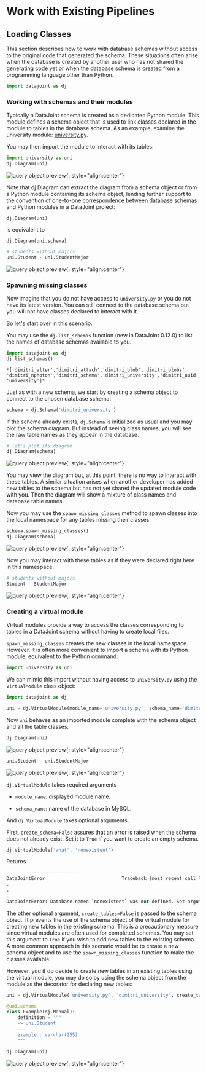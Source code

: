 # Work with Existing Pipelines

## Loading Classes

This section describes how to work with database schemas without access to the
original code that generated the schema. These situations often arise when the
database is created by another user who has not shared the generating code yet
or when the database schema is created from a programming language other than
Python.

```python
import datajoint as dj
```

### Working with schemas and their modules

Typically a DataJoint schema is created as a dedicated Python module. This
module defines a schema object that is used to link classes declared in the
module to tables in the database schema. As an example, examine the university
module: [university.py](https://github.com/datajoint-company/db-programming-with-datajoint/blob/master/notebooks/university.py).

You may then import the module to interact with its tables:

```python
import university as uni
dj.Diagram(uni)
```

![query object preview](../images/virtual-module-ERD.svg){: style="align:center"}

Note that dj.Diagram can extract the diagram from a schema object or from a
Python module containing its schema object, lending further support to the
convention of one-to-one correspondence between database schemas and Python
modules in a DataJoint project:

`dj.Diagram(uni)`

is equivalent to

`dj.Diagram(uni.schema)`

```python
# students without majors
uni.Student - uni.StudentMajor
```

![query object preview](../images/StudentTable.png){: style="align:center"}

### Spawning missing classes

Now imagine that you do not have access to `university.py` or you do not have
its latest version. You can still connect to the database schema but you will
not have classes declared to interact with it.

So let's start over in this scenario.

You may use the `dj.list_schemas` function (new in DataJoint 0.12.0) to
list the names of database schemas available to you.

```python
import datajoint as dj
dj.list_schemas()
```

```text
*['dimitri_alter','dimitri_attach','dimitri_blob','dimitri_blobs',
'dimitri_nphoton','dimitri_schema','dimitri_university','dimitri_uuid',
'university']*
```

Just as with a new schema, we start by creating a schema object to connect to
the chosen database schema:

```python
schema = dj.Schema('dimitri_university')
```

If the schema already exists, `dj.Schema` is initialized as usual and you may plot
the schema diagram. But instead of seeing class names, you will see the raw
table names as they appear in the database.

```python
# let's plot its diagram
dj.Diagram(schema)
```

![query object preview](../images/dimitri-ERD.svg){: style="align:center"}

You may view the diagram but, at this point, there is no way to interact with
these tables. A similar situation arises when another developer has added new
tables to the schema but has not yet shared the updated module code with you.
Then the diagram will show a mixture of class names and database table names.

Now you may use the `spawn_missing_classes` method to spawn classes into
the local namespace for any tables missing their classes:

```python
schema.spawn_missing_classes()
dj.Diagram(schema)
```

![query object preview](../images/spawned-classes-ERD.svg){: style="align:center"}

Now you may interact with these tables as if they were declared right here in
this namespace:

```python
# students without majors
Student - StudentMajor
```

![query object preview](../images/StudentTable.png){: style="align:center"}

### Creating a virtual module

Virtual modules provide a way to access the classes corresponding to tables in a
DataJoint schema without having to create local files.

`spawn_missing_classes` creates the new classes in the local namespace.
However, it is often more convenient to import a schema with its Python module,
equivalent to the Python command:

```python
import university as uni
```

We can mimic this import without having access to `university.py` using the
`VirtualModule` class object:

```python
import datajoint as dj

uni = dj.VirtualModule(module_name='university.py', schema_name='dimitri_university')
```

Now `uni` behaves as an imported module complete with the schema object and all
the table classes.

```python
dj.Diagram(uni)
```

![query object preview](../images/added-example-ERD.svg){: style="align:center"}

```python
uni.Student - uni.StudentMajor
```

![query object preview](../images/StudentTable.png){: style="align:center"}

`dj.VirtualModule` takes required arguments

- `module_name`: displayed module name.

- `schema_name`: name of the database in MySQL.

And `dj.VirtualModule` takes optional arguments.

First, `create_schema=False` assures that an error is raised when the schema
does not already exist. Set it to `True` if you want to create an empty schema.

```python
dj.VirtualModule('what', 'nonexistent')
```

Returns

```python
---------------------------------------------------------------------------
DataJointError                            Traceback (most recent call last)
.
.
.
DataJointError: Database named `nonexistent` was not defined. Set argument create_schema=True to create it.
```

The other optional argument, `create_tables=False` is passed to the schema
object. It prevents the use of the schema object of the virtual module for
creating new tables in the existing schema. This is a precautionary measure
since virtual modules are often used for completed schemas. You may set this
argument to `True` if you wish to add new tables to the existing schema. A
more common approach in this scenario would be to create a new schema object and
to use the `spawn_missing_classes` function to make the classes available.

However, you if do decide to create new tables in an existing tables using the
virtual module, you may do so by using the schema object from the module as the
decorator for declaring new tables:

```python
uni = dj.VirtualModule('university.py', 'dimitri_university', create_tables=True)
```

```python
@uni.schema
class Example(dj.Manual):
    definition = """
    -> uni.Student
    ---
    example : varchar(255)
    """
```

```python
dj.Diagram(uni)
```

![query object preview](../images/added-example-ERD.svg){: style="align:center"}
